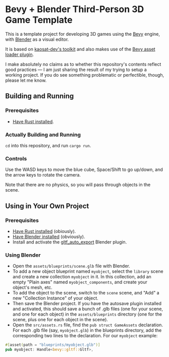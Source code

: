 Bevy + Blender Third-Person 3D Game Template
=============================================

This is a template project for developing 3D games using the [Bevy](https://bevyengine.org/) engine, with [Blender](https://www.blender.org/) as a visual editor.

It is based on [kaosat-dev's toolkit](https://github.com/sdfgeoff/blender_bevy_toolkit) and also makes use of the [Bevy asset loader plugin](https://github.com/NiklasEi/bevy_asset_loader).

I make absolutely no claims as to whether this repository's contents reflect good practices — I am just sharing the result of my trying to setup a working project. If you do see something problematic or perfectible, though, please let me know.

Building and Running
---------------------

### Prerequisites

* [Have Rust installed](https://www.rust-lang.org/tools/install).

### Actually Building and Running

`cd` into this repository, and run `cargo run`.

### Controls

Use the WASD keys to move the blue cube, Space/Shift to go up/down, and the arrow keys to rotate the camera.

Note that there are no physics, so you will pass through objects in the scene.

Using in Your Own Project
--------------------------

### Prerequisites

* [Have Rust installed](https://www.rust-lang.org/tools/install) (obiously).
* [Have Blender installed](https://www.blender.org/download/) (obviously).
* Install and activate the [gltf_auto_export](https://github.com/kaosat-dev/Blender_bevy_components_workflow/blob/main/tools/gltf_auto_export/README.md) Blender plugin.

### Using Blender

* Open the `assets/blueprints/scene.glb` file with Blender.
* To add a new object blueprint named `myobject`, select the `library` scene and create a new collection `myobject` in it. In this collection, add an empty "Plain axes" named `myobject_components`, and create your object's mesh, etc.
* To add the object to the scene, switch to the `scene` scene, and "Add" a new "Collection Instance" of your object.
* Then save the Blender project. If you have the autosave plugin installed and activated, this should save a bunch of .glb files (one for your scene, and one for each object) in the `assets/blueprints` directory (one for the scene, plus one for each object in the scene).
* Open the `src/assets.rs` file, find the `pub struct GameAssets` declaration. For each .glb file (say, `myobject.glb`) in the blueprints directory, add the corresponding two lines to the declaration. For our `myobject` example:
```rust
#[asset(path = "blueprints/myobject.glb")]
pub myobject: Handle<bevy::gltf::Gltf>,
```

